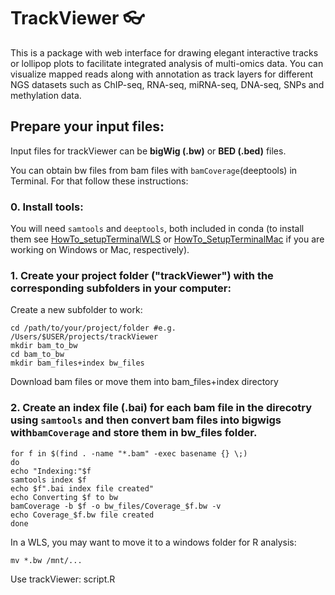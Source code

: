 # TrackViewer :eyeglasses:
This is a package with web interface for drawing elegant interactive tracks or lollipop plots to facilitate integrated analysis of multi-omics data. You can visualize mapped reads along with annotation as track layers for different NGS datasets such as ChIP-seq, RNA-seq, miRNA-seq, DNA-seq, SNPs and methylation data.
<br/>

## Prepare your input files:
Input files for trackViewer can be **bigWig (.bw)** or **BED (.bed)** files.

You can obtain bw files from bam files with `bamCoverage`(deeptools) in Terminal. For that follow these instructions:

### 0. Install tools:
You will need `samtools` and `deeptools`, both included in conda (to install them see [HowTo_setupTerminalWLS](https://github.com/patriciasolesanchez/PSlab/blob/master/HowTo's/HowTo_SetupTerminalWLS.md) or [HowTo_SetupTerminalMac](https://github.com/patriciasolesanchez/PSlab/blob/master/HowTo's/HowTo_SetupTerminalMac.md) if you are working on Windows or Mac, respectively).


### 1. Create your project folder ("trackViewer") with the corresponding subfolders in your computer:

Create a new subfolder to work:
````
cd /path/to/your/project/folder #e.g. /Users/$USER/projects/trackViewer
mkdir bam_to_bw
cd bam_to_bw
mkdir bam_files+index bw_files
````

Download bam files or move them into bam_files+index directory  


### 2. Create an index file (.bai) for each bam file in the direcotry using `samtools` and then convert bam files into bigwigs with`bamCoverage` and store them in bw_files folder.

````
for f in $(find . -name "*.bam" -exec basename {} \;)
do
echo "Indexing:"$f
samtools index $f
echo $f".bai index file created"
echo Converting $f to bw
bamCoverage -b $f -o bw_files/Coverage_$f.bw -v
echo Coverage_$f.bw file created
done
````

In a WLS, you may want to move it to a windows folder for R analysis:
````
mv *.bw /mnt/...
````


Use trackViewer: script.R
